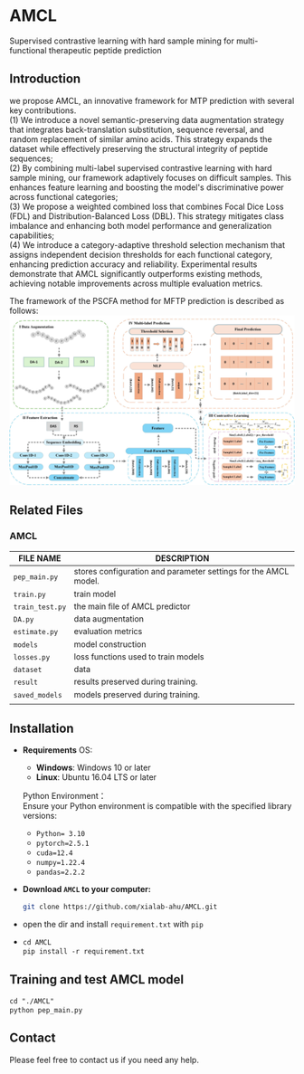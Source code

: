 # AMCL
Supervised contrastive learning with hard sample mining for multi-functional therapeutic peptide prediction
##  Introduction
we propose AMCL, an innovative framework for MTP prediction with several key contributions.  
(1) We introduce a novel semantic-preserving data augmentation strategy that integrates back-translation substitution, sequence reversal, and random replacement of similar amino acids. This strategy expands the dataset while effectively preserving the structural integrity of peptide sequences;   
(2) By combining multi-label supervised contrastive learning with hard sample mining, our framework adaptively focuses on difficult samples. This enhances feature learning and boosting the model's discriminative power across functional categories;  
(3) We propose a weighted combined loss that combines Focal Dice Loss (FDL) and Distribution-Balanced Loss (DBL). This strategy mitigates class imbalance and enhancing both model performance and generalization capabilities;  
(4) We introduce a category-adaptive threshold selection mechanism that assigns independent decision thresholds for each functional category, enhancing prediction accuracy and reliability. Experimental results demonstrate that AMCL significantly outperforms existing methods, achieving notable improvements across multiple evaluation metrics.  

The framework of the PSCFA method for MFTP prediction is described as follows:  
![](./figures/framework.jpg)
##  Related Files  
###   AMCL 
| FILE NAME       | DESCRIPTION                                                     |
|-----------------|-----------------------------------------------------------------|
| `pep_main.py`   | stores configuration and parameter settings for the AMCL model. |
| `train.py`      | train model                                                     |
| `train_test.py` | the main file of AMCL predictor                                 |
| `DA.py`         | data augmentation                                               |
| `estimate.py`   | evaluation metrics                                              |
| `models`        | model construction                                              |
| `losses.py`     | loss functions used to train models                             |
| `dataset`       | data                                                            |
| `result`        | results preserved during training.                              |
| `saved_models`  | models preserved during training.                               |
                            |


## Installation
- **Requirements**
    OS:  
     - **Windows**: Windows 10 or later  
     - **Linux**: Ubuntu 16.04 LTS or later

    Python Environment：    
    Ensure your Python environment is compatible with the specified library versions:  
    - `Python= 3.10`
    - `pytorch=2.5.1`
    - `cuda=12.4`
    - `numpy=1.22.4`
    - `pandas=2.2.2`
- **Download `AMCL` to your computer:**
   ```bash
   git clone https://github.com/xialab-ahu/AMCL.git
   ```
- open the dir and install `requirement.txt` with `pip`
- 
  ```
  cd AMCL
  pip install -r requirement.txt
  ```
##  Training and test AMCL model  
   ```shell
   cd "./AMCL"
   python pep_main.py
```
##  Contact
Please feel free to contact us if you need any help.
